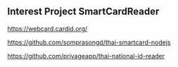 ## Interest Project SmartCardReader

https://webcard.cardid.org/


https://github.com/somprasongd/thai-smartcard-nodejs


https://github.com/privageapp/thai-national-id-reader
